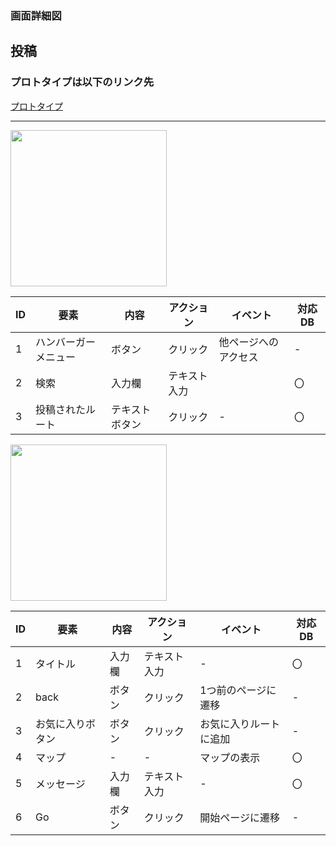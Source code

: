 ### 画面詳細図
## 投稿
### プロトタイプは以下のリンク先
[プロトタイプ](https://www.figma.com/file/YLXi0XXJfyq6239uKAU8LF/cyclinger?node-id=103%3A548)
*****
<img src="./image.png" width="250">

|ID|要素|内容|アクション|イベント|対応DB|
|--|----|----|---------|--------|------|
|1|ハンバーガーメニュー|ボタン|クリック|他ページへのアクセス|-|
|2|検索|入力欄|テキスト入力||〇|
|3|投稿されたルート|テキストボタン|クリック|-|〇|

<img src="./image.png" width="250">

|ID|要素|内容|アクション|イベント|対応DB|
|--|----|----|---------|--------|------|
|1|タイトル|入力欄|テキスト入力|-|〇|
|2|back|ボタン|クリック|1つ前のページに遷移|-|
|3|お気に入りボタン|ボタン|クリック|お気に入りルートに追加|-|
|4|マップ|-|-|マップの表示|〇|
|5|メッセージ|入力欄|テキスト入力|-|〇|
|6|Go|ボタン|クリック|開始ページに遷移|-|
